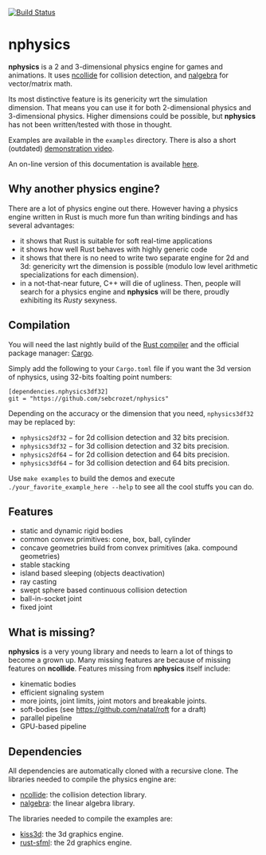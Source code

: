 [![Build Status](https://travis-ci.org/sebcrozet/nphysics.svg)](https://travis-ci.org/sebcrozet/nphysics)

nphysics
========
**nphysics** is a 2 and 3-dimensional physics engine for games and animations. It uses
[ncollide](http://ncollide.org) for collision detection, and
[nalgebra](http://nalgebra.org) for vector/matrix math.

Its most distinctive feature is its genericity wrt the simulation
dimension. That means you can use it for both 2-dimensional physics and
3-dimensional physics. Higher dimensions could be possible, but **nphysics**
has not been written/tested with those in thought.

Examples are available in the `examples` directory.
There is also a short (outdated) [demonstration video](http://youtu.be/CANjXZ5rocI).

An on-line version of this documentation is available [here](http://nphysics-dev.org).

## Why another physics engine?
There are a lot of physics engine out there.
However having a physics engine written in Rust is much more fun than
writing bindings and has several advantages:

- it shows that Rust is suitable for soft real-time applications
- it shows how well Rust behaves with highly generic code
- it shows that there is no need to write two separate engine for 2d and 3d:
  genericity wrt the dimension is possible (modulo low level arithmetic
  specializations for each dimension).
- in a not-that-near future, C++ will die of ugliness. Then, people will
  search for a physics engine and **nphysics** will be there, proudly
  exhibiting its _Rusty_ sexyness.

## Compilation
You will need the last nightly build of the [Rust compiler](http://www.rust-lang.org)
and the official package manager: [Cargo](https://github.com/rust-lang/cargo).

Simply add the following to your `Cargo.toml` file if you want the 3d version
of nphysics, using 32-bits foalting point numbers:

```
[dependencies.nphysics3df32]
git = "https://github.com/sebcrozet/nphysics"
```

Depending on the accuracy or the dimension that you need, `nphysics3df32` may
be replaced by:

* `nphysics2df32` − for 2d collision detection and 32 bits precision.
* `nphysics3df32` − for 3d collision detection and 32 bits precision.
* `nphysics2df64` − for 2d collision detection and 64 bits precision.
* `nphysics3df64` − for 3d collision detection and 64 bits precision.

Use `make examples` to build the demos and execute `./your_favorite_example_here --help`
to see all the cool stuffs you can do.

## Features
- static and dynamic rigid bodies
- common convex primitives: cone, box, ball, cylinder
- concave geometries build from convex primitives (aka. compound geometries)
- stable stacking
- island based sleeping (objects deactivation)
- ray casting
- swept sphere based continuous collision detection
- ball-in-socket joint
- fixed joint

## What is missing?
**nphysics** is a very young library and needs to learn a lot of things to
become a grown up. Many missing features are because of missing features on
**ncollide**. Features missing from **nphysics** itself include:

- kinematic bodies
- efficient signaling system
- more joints, joint limits, joint motors and breakable joints.
- soft-bodies (see https://github.com/natal/roft for a draft)
- parallel pipeline
- GPU-based pipeline

## Dependencies
All dependencies are automatically cloned with a recursive clone.
The libraries needed to compile the physics engine are:

* [ncollide](http://ncollide.org): the collision detection library.
* [nalgebra](http://nalgebra.org): the linear algebra library.

The libraries needed to compile the examples are:

* [kiss3d](http://kiss3d.org): the 3d graphics engine.
* [rust-sfml](http://www.rust-sfml.org): the 2d graphics engine.

